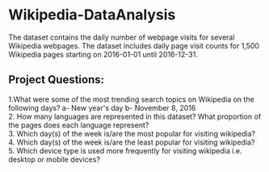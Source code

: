 # Wikipedia-DataAnalysis
The dataset contains the daily number of webpage visits for several Wikipedia webpages. The dataset includes daily page visit counts for 1,500 Wikipedia pages starting on 2016-01-01 until 2016-12-31.  

## Project Questions: 
1.What were some of the most trending search topics on Wikipedia on the following days?  a- New year's day b- November 8, 2016  
2. How many languages are represented in this dataset? What proportion of the pages does each language represent?  
3. Which day(s) of the week is/are the most popular for visiting wikipedia? 
4. Which day(s) of the week is/are the least popular for visiting wikipedia?  
5. Which device type is used more frequently for visiting wikipedia i.e. desktop or mobile devices?  
